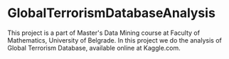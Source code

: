 # GlobalTerrorismDatabaseAnalysis
This project is a part of Master's Data Mining course at Faculty of Mathematics, University of Belgrade. In this project we do the analysis of Global Terrorism Database, available online at Kaggle.com.

